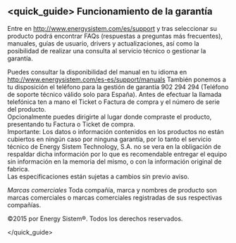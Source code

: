 ## <quick_guide> Funcionamiento de la garantía

Entre en http://www.energysistem.com/es/support y tras seleccionar su producto podrá encontrar FAQs (respuestas a preguntas más frecuentes), manuales, guías de usuario, drivers y actualizaciones, así como la posibilidad de realizar una consulta al servicio técnico o gestionar la garantía.

Puedes consultar la disponibilidad del manual en tu idioma en http://www.energysistem.com/es-es/support/manuals
También ponemos a tu disposición el teléfono para la gestión de garantía 902 294 294 (Teléfono de soporte técnico válido solo para España). Antes de efectuar la llamada telefónica ten a mano el Ticket o Factura de compra y el número de serie del producto.  
Opcionalmente puedes dirigirte al lugar donde compraste el producto, presentando tu Factura o Ticket de compra.  
Importante: Los datos o información contenidos en los productos no están cubiertos en ningún caso por ninguna garantía, por lo tanto el servicio técnico de Energy Sistem Technology, S.A. no se vera en la obligación de respaldar dicha información por lo que es recomendable entregar el equipo sin información en la memoria del mismo, o con la información original de fabrica.  
Las especificaciones están sujetas a cambios sin previo aviso.  

*Marcas comerciales* Toda compañía, marca y nombres de producto son marcas comerciales o marcas comerciales registradas de sus respectivas compañías.

©2015 por Energy Sistem®. Todos los derechos reservados.

</quick_guide>
